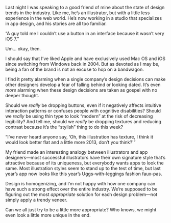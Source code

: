 

Last night I was speaking to a good friend of mine about the state of design trends in the industry. Like me,
he’s an illustrator, but with a little less experience in the web world. He’s now working in a studio that
specializes in app design, and his stories are all too familiar.

“A guy told me I couldn’t use a button in an interface because it wasn’t very iOS 7.” 

Um… okay, then.

I should say that I’ve liked Apple and have exclusively used Mac OS and iOS since switching from Windows
back in 2004. But as devoted as I may be, being a fan of the brand is not an excuse to hop on a bandwagon.

I find it pretty alarming when a single company’s design decisions can make other designers develop a fear
of falling behind or looking dated. It’s even *more* alarming when these design decisions are taken as
gospel with no deeper thought. 

Should we *really* be dropping buttons, even if it negatively affects intuitive interaction patterns or
confuses people with cognitive disabilities? Should we *really* be using thin type to look “modern” at the
risk of decreasing legibility? And tell me, should we *really* be dropping textures and reducing contrast
because it’s the “stylish” thing to do this week?

“I’ve never heard anyone say, ‘Oh, this illustration has texture, I think it would look better flat and
a little more 2013, don’t you think?'”

My friend made an interesting analogy between illustrators and app designers―most successful illustrators
have their own signature style that’s attractive because of its uniqueness, but everybody wants apps to look
the same. Most illustration styles seem to stand up to the test of time, but last year’s app now looks like
this year’s Uggs-with-leggings fashion faux-pas.

Design is homogenizing, and I’m not happy with how one company can have such a strong effect over the entire
industry. We’re supposed to be figuring out the most *appropriate* solution for each design problem—not
simply apply a trendy veneer.

Can we all just try to be a little more appropriate? Who knows, we might even look a little more unique in the
end.